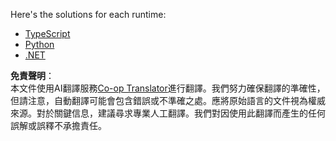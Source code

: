 <!--
CO_OP_TRANSLATOR_METADATA:
{
  "original_hash": "c91321a11935b0f2b67dfc57c88036ca",
  "translation_date": "2025-05-17T11:46:47+00:00",
  "source_file": "03-GettingStarted/05-sse-server/solution/README.md",
  "language_code": "hk"
}
-->
Here's the solutions for each runtime:

- [TypeScript](../../../../../03-GettingStarted/05-sse-server/solution/typescript/app.ts)
- [Python](./python/README.md)
- [.NET](./dotnet/README.md)

**免責聲明**：  
本文件使用AI翻譯服務[Co-op Translator](https://github.com/Azure/co-op-translator)進行翻譯。我們努力確保翻譯的準確性，但請注意，自動翻譯可能會包含錯誤或不準確之處。應將原始語言的文件視為權威來源。對於關鍵信息，建議尋求專業人工翻譯。我們對因使用此翻譯而產生的任何誤解或誤釋不承擔責任。